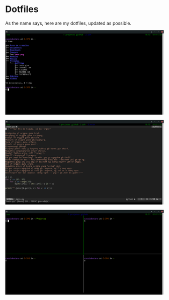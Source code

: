 # Dotfiles

As the name says, here are my dotfiles, updated as possible.

![Imagem do .zshrc](./images/zsh.png)

![Imagem do nvim](./images/nvim.png)

![Imagem do tmux config](./images/tmux.png)
